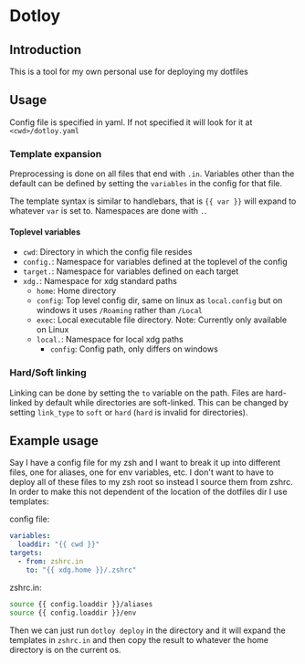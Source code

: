 # Dotloy

## Introduction

This is a tool for my own personal use for deploying my dotfiles

## Usage

Config file is specified in yaml. If not specified it will look for it at `<cwd>/dotloy.yaml`

### Template expansion

Preprocessing is done on all files that end with `.in`. Variables other than the default
can be defined by setting the `variables` in the config for that file.

The template syntax is similar to handlebars, that is `{{ var }}` will expand
to whatever `var` is set to. Namespaces are done with `.`.

#### Toplevel variables

- `cwd`: Directory in which the config file resides
- `config.`: Namespace for variables defined at the toplevel of the config
- `target.`: Namespace for variables defined on each target
- `xdg.`: Namespace for xdg standard paths
  - `home`: Home directory
  - `config`: Top level config dir, same on linux as `local.config` but on windows it uses `/Roaming` rather than `/Local`
  - `exec`: Local executable file directory. Note: Currently only available on Linux
  - `local.`: Namespace for local xdg paths
    - `config`: Config path, only differs on windows

### Hard/Soft linking

Linking can be done by setting the `to` variable on the path. Files are hard-linked by default
while directories are soft-linked. This can be changed by setting `link_type` to `soft` or `hard`
(`hard` is invalid for directories).

## Example usage

Say I have a config file for my zsh and I want to break it up into different
files, one for aliases, one for env variables, etc. I don't want to have to deploy all of these
files to my zsh root so instead I source them from zshrc. In order to make this not dependent
of the location of the dotfiles dir I use templates:

config file:

```yaml
variables:
  loaddir: "{{ cwd }}"
targets:
  - from: zshrc.in
    to: "{{ xdg.home }}/.zshrc"
```

zshrc.in:

```zsh
source {{ config.loaddir }}/aliases
source {{ config.loaddir }}/env
```

Then we can just run `dotloy deploy` in the directory and it will expand the
templates in `zshrc.in` and then copy the result to whatever the home directory
is on the current os.
